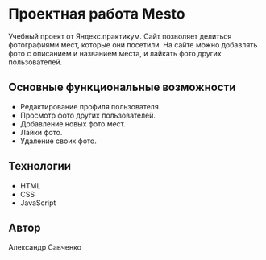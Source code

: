 # Проектная работа Mesto

Учебный проект от Яндекс.практикум. Сайт позволяет делиться фотографиями мест, которые они посетили. На сайте можно добавлять фото с описанием и названием места, и лайкать фото других пользователей.

## Основные функциональные возможности

- Редактирование профиля пользователя.
- Просмотр фото других пользователей.
- Добавление новых фото мест.
- Лайки фото.
- Удаление своих фото.

## Технологии

- HTML
- CSS
- JavaScript

## Автор

Александр Савченко
